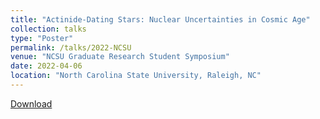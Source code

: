 ```yaml
---
title: "Actinide-Dating Stars: Nuclear Uncertainties in Cosmic Age"
collection: talks
type: "Poster"
permalink: /talks/2022-NCSU
venue: "NCSU Graduate Research Student Symposium"
date: 2022-04-06
location: "North Carolina State University, Raleigh, NC"
---
```


[Download](http://kelslund.github.io/files/posters/20220406_GSRS.pdf)
